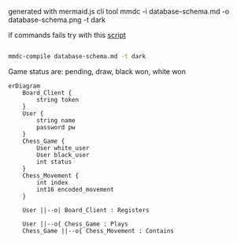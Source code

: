 generated with mermaid.js cli tool
mmdc -i database-schema.md -o database-schema.png -t dark

if commands fails try with this
[script](https://github.com/YoAquinJs/bash-env/blob/main/bin/mmdc-compile)

```bash

mmdc-compile database-schema.md -t dark
```

Game status are: pending, draw, black won, white won

```mermaid
erDiagram
    Board_Client {
        string token
    }
    User {
        string name
        password pw
    }
    Chess_Game {
        User white_user
        User black_user
        int status
    }
    Chess_Movement {
        int index
        int16 encoded_movement
    }

    User ||--o| Board_Client : Registers

    User ||--o{ Chess_Game : Plays
    Chess_Game ||--o{ Chess_Movement : Contains
```
